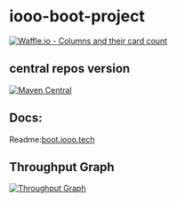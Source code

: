 # iooo-boot-project

[![Waffle.io - Columns and their card count](https://badge.waffle.io/ioootech/coco.svg?columns=all)](https://waffle.io/ioootech/coco)

## central repos version
[![Maven Central](https://maven-badges-generator.herokuapp.com/maven-central/tech.iooo.boot/iooo-boot/badge.svg)](https://maven-badges-generator.herokuapp.com/maven-central/tech.iooo.boot/iooo-boot)


## Docs:
Readme:[boot.iooo.tech](http://boot.iooo.tech)

## Throughput Graph
[![Throughput Graph](https://graphs.waffle.io/ioootech/coco/throughput.svg)](https://waffle.io/ioootech/coco/metrics/throughput)
